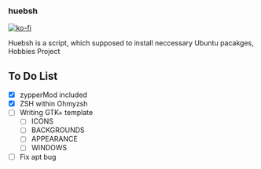 ### huebsh
[![ko-fi](https://www.ko-fi.com/img/donate_sm.png)](https://ko-fi.com/T6T7IGHN)

Huebsh is a script, which supposed to install neccessary Ubuntu pacakges, Hobbies Project

## To Do List
- [x] zypperMod included
- [x] ZSH within Ohmyzsh
- [ ] Writing GTK+ template
     - [ ] ICONS
     - [ ] BACKGROUNDS
     - [ ] APPEARANCE
     - [ ] WINDOWS
- [ ] Fix apt bug
